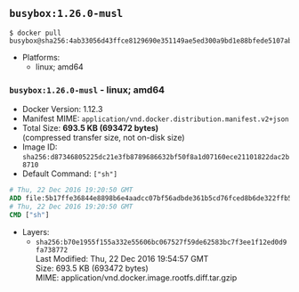 ## `busybox:1.26.0-musl`

```console
$ docker pull busybox@sha256:4ab33056d43ffce8129690e351149ae5ed300a9bd1e88bfede5107abecff641c
```

-	Platforms:
	-	linux; amd64

### `busybox:1.26.0-musl` - linux; amd64

-	Docker Version: 1.12.3
-	Manifest MIME: `application/vnd.docker.distribution.manifest.v2+json`
-	Total Size: **693.5 KB (693472 bytes)**  
	(compressed transfer size, not on-disk size)
-	Image ID: `sha256:d87346805225dc21e3fb8789686632bf50f8a1d07160ece21101822dac2b8710`
-	Default Command: `["sh"]`

```dockerfile
# Thu, 22 Dec 2016 19:20:50 GMT
ADD file:5b17ffe36844e8898b6e4aadcc07bf56adbde361b5cd76fced8b6de322ffb5d2 in / 
# Thu, 22 Dec 2016 19:20:50 GMT
CMD ["sh"]
```

-	Layers:
	-	`sha256:b70e1955f155a332e55606bc067527f59de62583bc7f3ee1f12ed0d9fa738772`  
		Last Modified: Thu, 22 Dec 2016 19:54:57 GMT  
		Size: 693.5 KB (693472 bytes)  
		MIME: application/vnd.docker.image.rootfs.diff.tar.gzip
